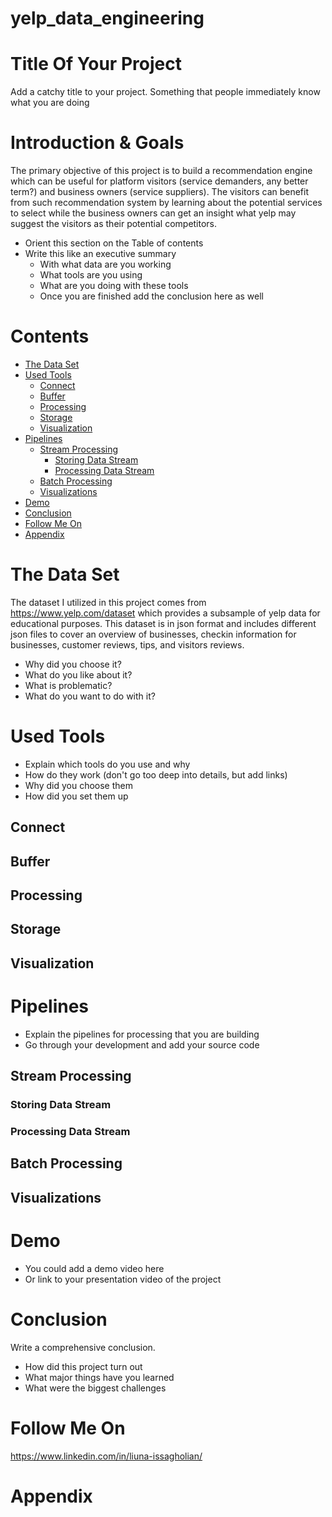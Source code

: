 # yelp_data_engineering


# Title Of Your Project
Add a catchy title to your project. Something that people immediately know what you are doing

# Introduction & Goals
The primary objective of this project is to build a recommendation engine which can be useful for platform visitors (service demanders, any better term?) and business owners (service suppliers). The visitors can benefit from such recommendation system by learning about the potential services to select while the business owners can get an insight what yelp may suggest the visitors as their potential competitors.  






- Orient this section on the Table of contents
- Write this like an executive summary
  - With what data are you working
  - What tools are you using
  - What are you doing with these tools
  - Once you are finished add the conclusion here as well

# Contents

- [The Data Set](#the-data-set)
- [Used Tools](#used-tools)
  - [Connect](#connect)
  - [Buffer](#buffer)
  - [Processing](#processing)
  - [Storage](#storage)
  - [Visualization](#visualization)
- [Pipelines](#pipelines)
  - [Stream Processing](#stream-processing)
    - [Storing Data Stream](#storing-data-stream)
    - [Processing Data Stream](#processing-data-stream)
  - [Batch Processing](#batch-processing)
  - [Visualizations](#visualizations)
- [Demo](#demo)
- [Conclusion](#conclusion)
- [Follow Me On](#follow-me-on)
- [Appendix](#appendix)


# The Data Set
The dataset I utilized in this project comes from https://www.yelp.com/dataset which provides a subsample of yelp data for educational purposes. 
This dataset is in json format and includes different json files to cover an overview of businesses, checkin information for businesses, customer reviews, tips, and visitors reviews.





- Why did you choose it?
- What do you like about it?
- What is problematic?
- What do you want to do with it?

# Used Tools
- Explain which tools do you use and why
- How do they work (don't go too deep into details, but add links)
- Why did you choose them
- How did you set them up

## Connect
## Buffer
## Processing
## Storage
## Visualization

# Pipelines
- Explain the pipelines for processing that you are building
- Go through your development and add your source code

## Stream Processing
### Storing Data Stream
### Processing Data Stream
## Batch Processing
## Visualizations

# Demo
- You could add a demo video here
- Or link to your presentation video of the project

# Conclusion
Write a comprehensive conclusion.
- How did this project turn out
- What major things have you learned
- What were the biggest challenges

# Follow Me On
https://www.linkedin.com/in/liuna-issagholian/

# Appendix

